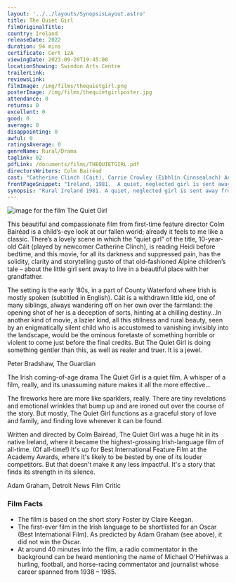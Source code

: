 ```yaml
---
layout: '../../layouts/SynopsisLayout.astro'
title: The Quiet Girl
filmOriginalTitle: 
country: Ireland
releaseDate: 2022
duration: 94 mins
certificate: Cert 12A
viewingDate: 2023-09-20T19:45:00
locationShowing: Swindon Arts Centre
trailerLink: 
reviewsLink: 
filmImage: /img/films/thequietgirl.png
posterImage: /img/films/thequietgirlposter.jpg
attendance: 0
returns: 0
excellent: 0
good: 0
average: 0
disappointing: 0
awful: 0
ratingsAverage: 0
genreName: Rural/Drama
taglink: 02
pdfLink: /documents/films/THEQUIETGIRL.pdf
directorsWriters: Colm Bairéad
cast: "Catherine Clinch (Cáit), Carrie Crowley (Eibhlín Cinnsealach) Andrew Bennett (Seán Cinnsealach), Michael Patric (Da), Kate Nic Choncaonaigh (Mam), Carolyn Bracken (The Woman)"
frontPageSnippet: "Ireland, 1981.  A quiet, neglected girl is sent away from her dysfunctional family to live with distant relatives in County Waterford for the summer.  Living with a middle-aged farming couple, she discovers a new way of living."
synopsis: "Rural Ireland 1981. A quiet, neglected girl is sent away from her dysfunctional family to live with foster parents for the summer.  She blossoms in their care, but in this house where there are meant to be no secrets, she discovers one."
--- 
```

![image for the film The Quiet Girl]( /img/films/thequietgirl.png ) 

This beautiful and compassionate film from first-time feature director Colm Bairéad is a child’s-eye look at our fallen world; already it feels to me like a classic.  There’s a lovely scene in which the “quiet girl” of the title, 10-year-old Cáit (played by newcomer Catherine Clinch), is reading Heidi before bedtime, and this movie, for all its darkness and suppressed pain, has the solidity, clarity and storytelling gusto of that old-fashioned Alpine children’s tale – about the little girl sent away to live in a beautiful place with her grandfather.

The setting is the early ‘80s, in a part of County Waterford where Irish is mostly spoken (subtitled in English).  Cáit is a withdrawn little kid, one of many siblings, always wandering off on her own over the farmland: the opening shot of her is a deception of sorts, hinting at a chilling destiny...In another kind of movie, a lazier kind, all this stillness and rural beauty, seen by an enigmatically silent child who is accustomed to vanishing invisibly into the landscape, would be the ominous foretaste of something horrible or violent to come just before the final credits.  But The Quiet Girl is doing something gentler than this, as well as realer and truer.  It is a jewel.

<div class="review__author review__author--review1"> 
Peter Bradshaw, The Guardian
</div> 

The Irish coming-of-age drama The Quiet Girl is a quiet film.  A whisper of a film, really, and its unassuming nature makes it all the more effective...

The fireworks here are more like sparklers, really.  There are tiny revelations and emotional wrinkles that bump up and are ironed out over the course of the story.  But mostly, The Quiet Girl functions as a graceful story of love and family, and finding love wherever it can be found.

Written and directed by Colm Bairéad, The Quiet Girl was a huge hit in its native Ireland, where it became the highest-grossing Irish-language film of all-time.  (Of all-time!)  It's up for Best International Feature Film at the Academy Awards, where it's likely to be bested by one of its louder competitors.  But that doesn't make it any less impactful.  It's a story that finds its strength in its silence.

<div class="review__author"> 
Adam Graham, Detroit News Film Critic
</div> 

### Film Facts 

* The film is based on the short story Foster by Claire Keegan. 
* The first-ever film in the Irish language to be shortlisted for an Oscar (Best International Film).  As predicted by Adam Graham (see above), it did not win the Oscar.
* At around 40 minutes into the film, a radio commentator in the background can be heard mentioning the name of Michael O'Hehirwas a hurling, football, and horse-racing commentator and journalist whose career spanned from 1938 – 1985.